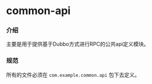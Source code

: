 # common-api

### 介绍

主要是用于提供基于Dubbo方式进行RPC的公共api定义模块。

### 规范

所有的文件必须在 `com.example.common.api` 包下去定义。